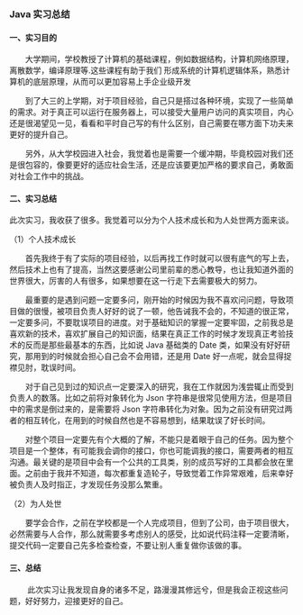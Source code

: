 ### Java 实习总结

#### 一、实习目的

​&emsp;&emsp;大学期间，学校教授了计算机的基础课程，例如数据结构，计算机网络原理，离散数学，编译原理等.这些课程有助于我们 形成系统的计算机逻辑体系，熟悉计算机的底层原理，从而可以更加容易上手企业级开发

​&emsp;&emsp;到了大三的上学期，对于项目经验，自己只是搭过各种环境，实现了一些简单的需求。对于真正可以运行在服务器上，可以接受大量用户访问的真实项目，内心还是很渴望见一见，看看和平时自己写的有什么区别，自己需要在哪方面下功夫来更好的提升自己。

​&emsp;&emsp;另外，从大学校园进入社会，我觉着也是需要一个缓冲期，毕竟校园对我们还是很包容的，像要更好的适应社会生活，还是应该要更加严格的要求自己，勇敢面对社会工作中的挑战。

#### 二、实习总结

此次实习，我收获了很多。我觉着可以分为个人技术成长和为人处世两方面来谈。

（1）个人技术成长

​&emsp;&emsp;首先我终于有了实际的项目经验，以后再找工作时就可以很有底气的写上去，然后技术上也有了提高，当然这要感谢公司里前辈的悉心教导，也让我知道外面的世界很大，厉害的人有很多，如果想要在这一行走下去需要极大的努力。

&emsp;&emsp;最重要的是遇到问题一定要多问，刚开始的时候因为我不喜欢问问题，导致项目做的很慢，被项目负责人好好的说了一顿，他告诫我不会的，不知道的很正常，一定要多问，不要耽误项目的进度。对于基础知识的掌握一定要牢固，之前我总是喜欢新的技术，喜欢扩展自己的知识面，结果在真正工作的时候才发现真正考验技术的反而是那些最基本的东西，比如说 Java 基础类的 Date 类，如果没有好好研究，那用到的时候就会担心自己会不会用错，还是用 Date 好一点呢，就会显得捉襟见肘，耽误时间。

​&emsp;&emsp;对于自己见到过的知识点一定要深入的研究，我在工作就因为浅尝辄止而受到负责人的数落。比如之前将对象转化为 Json 字符串是很常见使用方法，但是项目中的需求是倒过来的，是需要将 Json 字符串转化为对象。因为之前没有研究过两者的相互转化，在用到的时候自然也是不容易想到，结果耽误了好长时间。

​&emsp;&emsp;对整个项目一定要先有个大概的了解，不能只是着眼于自己的任务。因为整个项目是一个整体，有可能我会调你的接口，你也可能调我的接口，需要两者的相互沟通。最关键的是项目中会有一个公共的工具类，别的成员写好的工具都会放在里面。之前由于我并不知道，每次都重复造轮子，导致觉着工作异常艰难，后来幸好被负责人及时指正，才发现任务没那么繁重。

（2）为人处世

​ &emsp;&emsp;要学会合作，之前在学校都是一个人完成项目，但到了公司，由于项目很大，必然需要与人合作，那么就需要多考虑别人的感受，比如说代码注释一定要清晰，提交代码一定要自己先多检查检查，不要让别人重复做你该做的事。

#### 三、总结

​&emsp;&emsp; 此次实习让我发现自身的诸多不足，路漫漫其修远兮，但是我会正视这些问题，好好努力，迎接更好的自己。
